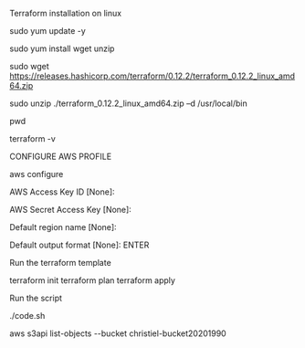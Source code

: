Terraform installation on linux


sudo yum update -y

sudo yum install wget unzip

sudo wget https://releases.hashicorp.com/terraform/0.12.2/terraform_0.12.2_linux_amd64.zip

sudo unzip ./terraform_0.12.2_linux_amd64.zip –d /usr/local/bin

pwd


  
terraform -v


CONFIGURE AWS PROFILE


aws configure

AWS Access Key ID [None]: <your access key>
  
AWS Secret Access Key [None]: <your secret key>
  
Default region name [None]: <your region name>
  
Default output format [None]: ENTER

  
 Run the terraform template
 
 
 terraform init
 terraform plan
 terraform apply
 
 
 Run the script
 
 
 ./code.sh
 
 aws s3api list-objects --bucket christiel-bucket20201990



